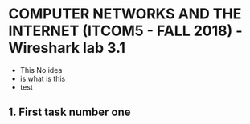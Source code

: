 # COMPUTER NETWORKS AND THE INTERNET (ITCOM5 - FALL 2018) - Wireshark lab 3.1
* This 
    No idea
* is
what is this
* test
## 1. First task number one
